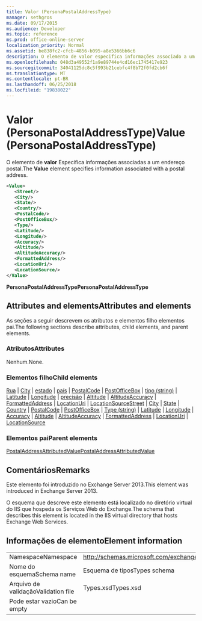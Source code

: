 ```yaml
---
title: Valor (PersonaPostalAddressType)
manager: sethgros
ms.date: 09/17/2015
ms.audience: Developer
ms.topic: reference
ms.prod: office-online-server
localization_priority: Normal
ms.assetid: be838fc2-cfcb-4856-b095-a8e5366bb6c6
description: O elemento de valor especifica informações associado a um endereço postal.
ms.openlocfilehash: 048d3a49552f1a9e89744e4cd16ec1745417e923
ms.sourcegitcommit: 34041125dc8c5f993b21cebfc4f8b72f0fd2cb6f
ms.translationtype: MT
ms.contentlocale: pt-BR
ms.lasthandoff: 06/25/2018
ms.locfileid: "19838022"
---
```

# <a name="value-personapostaladdresstype"></a><span data-ttu-id="4b1ce-103">Valor (PersonaPostalAddressType)</span><span class="sxs-lookup"><span data-stu-id="4b1ce-103">Value (PersonaPostalAddressType)</span></span>

<span data-ttu-id="4b1ce-104">O elemento de **valor** Especifica informações associadas a um endereço postal.</span><span class="sxs-lookup"><span data-stu-id="4b1ce-104">The **Value** element specifies information associated with a postal address.</span></span> 
  
```XML
<Value>
   <Street/>
   <City/>
   <State/>
   <Country/>
   <PostalCode/>
   <PostOfficeBox/>
   <Type/>
   <Latitude/>
   <Longitude/>
   <Accuracy/>
   <Altitude/>
   <AltitudeAccuracy/>
   <FormattedAddress/>
   <LocationUri/>
   <LocationSource/>
</Value>
```

<span data-ttu-id="4b1ce-105">**PersonaPostalAddressType**</span><span class="sxs-lookup"><span data-stu-id="4b1ce-105">**PersonaPostalAddressType**</span></span>

## <a name="attributes-and-elements"></a><span data-ttu-id="4b1ce-106">Attributes and elements</span><span class="sxs-lookup"><span data-stu-id="4b1ce-106">Attributes and elements</span></span>

<span data-ttu-id="4b1ce-107">As seções a seguir descrevem os atributos e elementos filho elementos pai.</span><span class="sxs-lookup"><span data-stu-id="4b1ce-107">The following sections describe attributes, child elements, and parent elements.</span></span>
  
### <a name="attributes"></a><span data-ttu-id="4b1ce-108">Atributos</span><span class="sxs-lookup"><span data-stu-id="4b1ce-108">Attributes</span></span>

<span data-ttu-id="4b1ce-109">Nenhum.</span><span class="sxs-lookup"><span data-stu-id="4b1ce-109">None.</span></span>
  
### <a name="child-elements"></a><span data-ttu-id="4b1ce-110">Elementos filho</span><span class="sxs-lookup"><span data-stu-id="4b1ce-110">Child elements</span></span>

<span data-ttu-id="4b1ce-111">[Rua](street.md) | [City](city.md) | [estado](state-ex15websvcsotherref.md) | [país](country.md) | [PostalCode](postalcode.md) | [PostOfficeBox](postofficebox.md) | [tipo (string)](type-string.md) | [Latitude](latitude.md)  |  [ Longitude](longitude.md) | [precisão](accuracy.md) | [Altitude](altitude.md) | [AltitudeAccuracy](altitudeaccuracy.md) | [FormattedAddress](formattedaddress.md) | [LocationUri](locationuri.md) | [LocationSource](locationsource.md)</span><span class="sxs-lookup"><span data-stu-id="4b1ce-111">[Street](street.md) | [City](city.md) | [State](state-ex15websvcsotherref.md) | [Country](country.md) | [PostalCode](postalcode.md) | [PostOfficeBox](postofficebox.md) | [Type (string)](type-string.md) | [Latitude](latitude.md) | [Longitude](longitude.md) | [Accuracy](accuracy.md) | [Altitude](altitude.md) | [AltitudeAccuracy](altitudeaccuracy.md) | [FormattedAddress](formattedaddress.md) | [LocationUri](locationuri.md) | [LocationSource](locationsource.md)</span></span>
  
### <a name="parent-elements"></a><span data-ttu-id="4b1ce-112">Elementos pai</span><span class="sxs-lookup"><span data-stu-id="4b1ce-112">Parent elements</span></span>

[<span data-ttu-id="4b1ce-113">PostalAddressAttributedValue</span><span class="sxs-lookup"><span data-stu-id="4b1ce-113">PostalAddressAttributedValue</span></span>](postaladdressattributedvalue.md)
  
## <a name="remarks"></a><span data-ttu-id="4b1ce-114">Comentários</span><span class="sxs-lookup"><span data-stu-id="4b1ce-114">Remarks</span></span>

<span data-ttu-id="4b1ce-115">Este elemento foi introduzido no Exchange Server 2013.</span><span class="sxs-lookup"><span data-stu-id="4b1ce-115">This element was introduced in Exchange Server 2013.</span></span>
  
<span data-ttu-id="4b1ce-116">O esquema que descreve este elemento está localizado no diretório virtual do IIS que hospeda os Serviços Web do Exchange.</span><span class="sxs-lookup"><span data-stu-id="4b1ce-116">The schema that describes this element is located in the IIS virtual directory that hosts Exchange Web Services.</span></span>
  
## <a name="element-information"></a><span data-ttu-id="4b1ce-117">Informações de elemento</span><span class="sxs-lookup"><span data-stu-id="4b1ce-117">Element information</span></span>

|||
|:-----|:-----|
|<span data-ttu-id="4b1ce-118">Namespace</span><span class="sxs-lookup"><span data-stu-id="4b1ce-118">Namespace</span></span>  <br/> |http://schemas.microsoft.com/exchange/services/2006/types  <br/> |
|<span data-ttu-id="4b1ce-119">Nome do esquema</span><span class="sxs-lookup"><span data-stu-id="4b1ce-119">Schema name</span></span>  <br/> |<span data-ttu-id="4b1ce-120">Esquema de tipos</span><span class="sxs-lookup"><span data-stu-id="4b1ce-120">Types schema</span></span>  <br/> |
|<span data-ttu-id="4b1ce-121">Arquivo de validação</span><span class="sxs-lookup"><span data-stu-id="4b1ce-121">Validation file</span></span>  <br/> |<span data-ttu-id="4b1ce-122">Types.xsd</span><span class="sxs-lookup"><span data-stu-id="4b1ce-122">Types.xsd</span></span>  <br/> |
|<span data-ttu-id="4b1ce-123">Pode estar vazio</span><span class="sxs-lookup"><span data-stu-id="4b1ce-123">Can be empty</span></span>  <br/> ||
   

